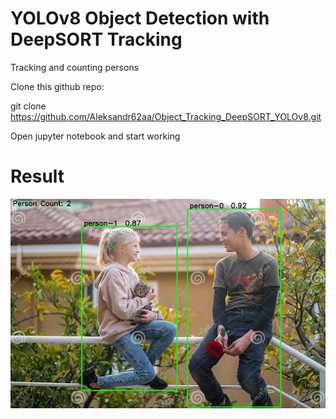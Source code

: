 # YOLOv8 Object Detection with DeepSORT Tracking
Tracking and counting persons


Clone this github repo: 

git clone https://github.com/Aleksandr62aa/Object_Tracking_DeepSORT_YOLOv8.git

Open jupyter notebook and start working

# Result
![1](https://github.com/Aleksandr62aa/Object_Tracking_DeepSORT_YOLOv8/blob/main/Persons.jpg)


